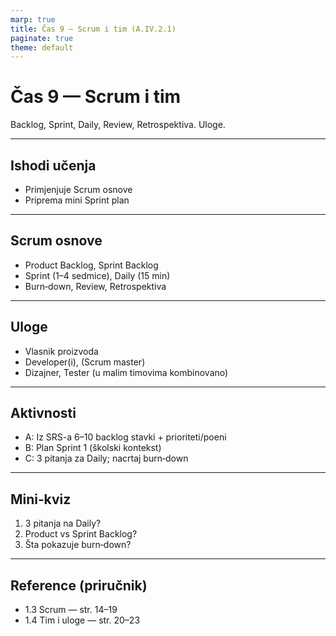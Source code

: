 ```yaml
---
marp: true
title: Čas 9 — Scrum i tim (A.IV.2.1)
paginate: true
theme: default
---
```


# Čas 9 — Scrum i tim
Backlog, Sprint, Daily, Review, Retrospektiva. Uloge.

---

## Ishodi učenja
- Primjenjuje Scrum osnove
- Priprema mini Sprint plan

---

## Scrum osnove
- Product Backlog, Sprint Backlog
- Sprint (1–4 sedmice), Daily (15 min)
- Burn‑down, Review, Retrospektiva

---

## Uloge
- Vlasnik proizvoda
- Developer(i), (Scrum master)
- Dizajner, Tester (u malim timovima kombinovano)

---

## Aktivnosti
- A: Iz SRS-a 6–10 backlog stavki + prioriteti/poeni
- B: Plan Sprint 1 (školski kontekst)
- C: 3 pitanja za Daily; nacrtaj burn‑down

---

## Mini‑kviz
1) 3 pitanja na Daily?
2) Product vs Sprint Backlog?
3) Šta pokazuje burn‑down?

---

## Reference (priručnik)
- 1.3 Scrum — str. 14–19
- 1.4 Tim i uloge — str. 20–23